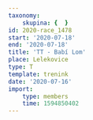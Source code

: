 ```yaml
---
taxonomy:
    skupina: {  }
id: 2020-race_1478
start: '2020-07-18'
end: '2020-07-18'
title: 'TT - Babí Lom'
place: Lelekovice
type: T
template: trenink
date: '2020-07-16'
import:
    type: members
    time: 1594850402
---
```


